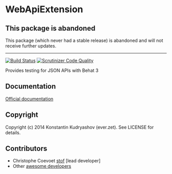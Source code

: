 # WebApiExtension

This package is abandoned
-------------------------

This package (which never had a stable release) is abandoned and will not receive further updates.

---


[![Build Status](https://travis-ci.org/Behat/WebApiExtension.svg?branch=master)](https://travis-ci.org/Behat/WebApiExtension)
[![Scrutinizer Code Quality](https://scrutinizer-ci.com/g/Behat/WebApiExtension/badges/quality-score.png?s=6499e6132229ddab00c3777daf1c74a9f31bee7c)](https://scrutinizer-ci.com/g/Behat/WebApiExtension/)

Provides testing for JSON APIs with Behat 3

## Documentation

[Official documentation](doc/index.rst)

## Copyright

Copyright (c) 2014 Konstantin Kudryashov (ever.zet). See LICENSE for details.

## Contributors

* Christophe Coevoet [stof](http://github.com/stof) [lead developer]
* Other [awesome developers](https://github.com/Behat/WebApiExtension/graphs/contributors)
